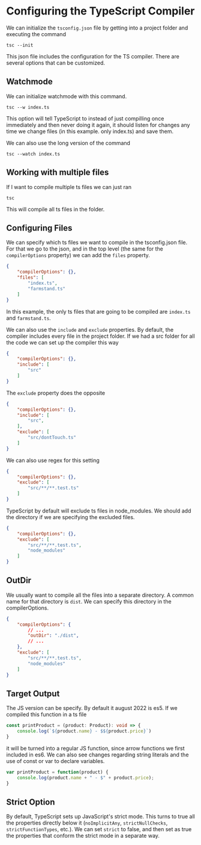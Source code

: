 # Configuring the TypeScript Compiler
We can initialize the `tsconfig.json` file by getting into a project folder and executing the command
~~~
tsc --init
~~~
This json file includes the configuration for the TS compiler. There are several options that can be customized.


## Watchmode
We can initialize watchmode with this command.
~~~
tsc --w index.ts
~~~
This option will tell TypeScript to instead of just compilling once immediately and then never doing it again, it should listen for changes any time we change files (in this example. only index.ts) and save them.

We can also use the long version of the command
~~~
tsc --watch index.ts
~~~

## Working with multiple files
If I want to compile multiple ts files we can just ran 
~~~
tsc 
~~~
This will compile all ts files in the folder.

## Configuring Files
We can specify which ts files we want to compile in the tsconfig.json file. For that we go to the json, and in the top level (the same for the `compilerOptions` property) we can add the `files` property.

~~~json
{
    "compilerOptions": {},
    "files": [
        "index.ts",
        "farmstand.ts"
    ] 
}
~~~

In this example, the only ts files that are going to be compiled are `index.ts` and `farmstand.ts`. 

We can also use the `include` and `exclude` properties. By default, the compiler includes every file in the project folder.
If we had a src folder for all the code we can set up the compiler this way

~~~json
{
    "compilerOptions": {},
    "include": [
        "src"
    ] 
}
~~~

The `exclude` property does the opposite
~~~json
{
    "compilerOptions": {},
    "include": [
        "src",
    ],
    "exclude": [
        "src/dontTouch.ts"
    ] 
}
~~~

We can also use regex for this setting

~~~json
{
    "compilerOptions": {},
    "exclude": [
        "src/**/**.test.ts"
    ] 
}
~~~

TypeScript by default will exclude ts files in node_modules. We should add the directory if we are specifying the excluded files.
~~~json
{
    "compilerOptions": {},
    "exclude": [
        "src/**/**.test.ts",
        "node_modules"
    ] 
}
~~~

## OutDir
We usually want to compile all the files into a separate directory. A common name for that directory is `dist`. We can specify this directory in the compilerOptions.

~~~json
{
    "compilerOptions": {
        // ...
        "outDir": "./dist",
        // ...
    },
    "exclude": [
        "src/**/**.test.ts",
        "node_modules"
    ] 
}
~~~

## Target Output
The JS version can be specify. By default it august 2022 is es5. If we compiled this function in a ts file

~~~ts
const printProduct = (product: Product): void => {
    console.log(`${product.name} - $${product.price}`)
}
~~~

it will be turned into a regular JS function, since arrow functions we first included in es6. We can also see changes regarding string literals and the use of const or var to declare variables.

~~~js
var printProduct = function(product) {
    console.log(product.name + " - $" + product.price);
}
~~~

## Strict Option
By default, TypeScript sets up JavaScript's strict mode. 
This turns to true all the properties directly below it (`noImplicitAny`, `strictNullChecks`, `strictFunctionTypes`, etc.). We can set `strict` to false, and then set as true the properties that conform the strict mode in a separate way.